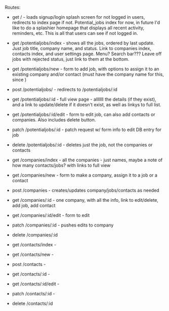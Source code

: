 Routes:

- get / - loads signup/login splash screen for not logged in users, redirects to index page if not. Potential_jobs index for now, in future I'd like to do a splashier homepage that displays all recent activity, reminders, etc. This is all that users can see if not logged in.
- get /potentialjobs/index - shows all the jobs, ordered by last update. Just job title, company name, and status. Link to companies index, contacts index, and user settings page. Menu? Search bar??? Leave off jobs with rejected status, just link to them at the bottom.
- get /potentialjobs/new - form to add job, with options to assign it to an existing company and/or contact (must have the company name for this, since )
- post /potentialjobs/ - redirects to /potentialjobs/:id
- get /potentialjobs/:id - full view page - alllllll the details (if they exist), and a link to update/delete if it doesn't exist, as well as linkys to full list.
- get /potentialjobs/:id/edit - form to edit job, can also add contacts or companies. Also includes delete button.
- patch /potentialjobs/:id - patch request w/ form info to edit DB entry for job
- delete /potentialjobs/:id - deletes just the job, not the companies or contacts

- get /companies/index - all the companies - just names, maybe a note of how many contacts/jobs? with links to full view
- get /companies/new - form to make a company, assign it to a job or a contact
- post /companies - creates/updates company/jobs/contacts as needed
- get /companies/:id - one company, with all the info, link to edit/delete, add job, add contact
- get /companies/:id/edit - form to edit
- patch /companies/:id - pushes edits to company
- delete /companies/:id

- get /contacts/index -
- get /contacts/new -
- post /contacts -
- get /contacts/:id -
- get /contacts/:id/edit -
- patch /contacts/:id -
- delete /contacts/:id

<!-- - get /user/:id - user profile
- get /signup - signup page
- post /signup - make new user (logs in and redirects to user home)
- get /login
- post /login -->
<!-- - get /user/edit - edit password, etc
- patch /user/:id -->
<!-- - get /user/logout -->
<!-- - delete /user/:id -->
